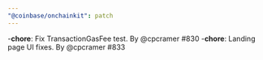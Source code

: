 ```yaml
---
"@coinbase/onchainkit": patch
---
```


-**chore**: Fix TransactionGasFee test. By @cpcramer #830
-**chore**: Landing page UI fixes. By @cpcramer #833

